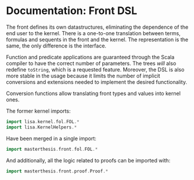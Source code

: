 Documentation: Front DSL
===

The front defines its own datastructures, eliminating the dependence of the end user
to the kernel.
There is a one-to-one translation between terms, formulas and sequents in the front and the kernel.
The representation is the same, the only difference is the interface.

Function and predicate applications are guaranteed through the Scala compiler to have
the correct number of parameters. The trees _will_ also redefine `toString`,
which is a requested feature. Moreover, the DSL is also more stable in the usage because
it limits the number of implicit conversions and extensions needed to implement the desired functionality.

Conversion functions allow translating front types and values into kernel ones.

The former kernel imports:
```Scala
import lisa.kernel.fol.FOL.*
import lisa.KernelHelpers.*
```
Have been merged in a single import:
```Scala
import masterthesis.front.fol.FOL.*
```
And additionally, all the logic related to proofs can be imported with:
```Scala
import masterthesis.front.proof.Proof.*
```
